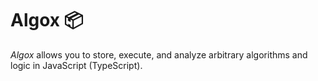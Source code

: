 # Algox 📦

*Algox* allows you to store, execute, and analyze arbitrary algorithms and logic in JavaScript (TypeScript).

